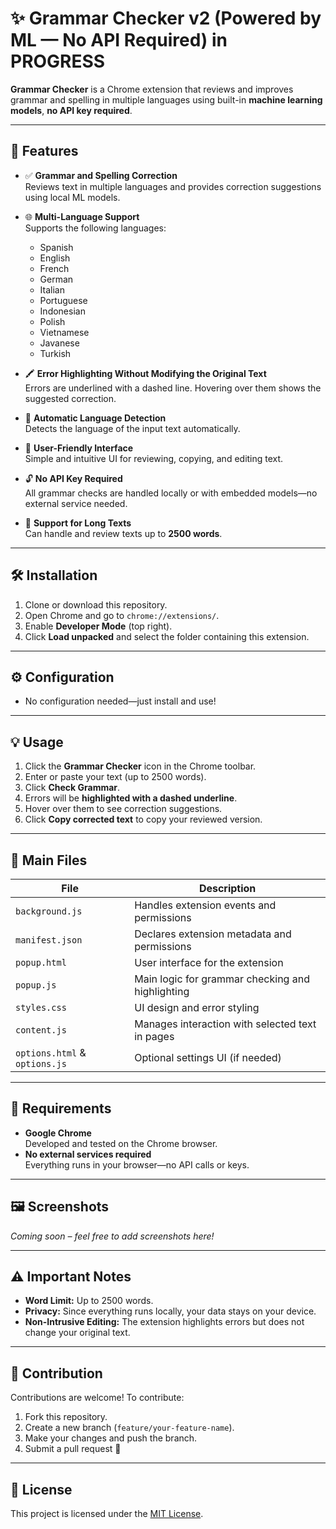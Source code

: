 # ✨ Grammar Checker v2 (Powered by ML — No API Required) in PROGRESS

**Grammar Checker** is a Chrome extension that reviews and improves grammar and spelling in multiple languages using built-in **machine learning models**, **no API key required**.

---

## 🚀 Features

- ✅ **Grammar and Spelling Correction**  
  Reviews text in multiple languages and provides correction suggestions using local ML models.

- 🌐 **Multi-Language Support**  
  Supports the following languages:
  - Spanish
  - English
  - French
  - German
  - Italian
  - Portuguese
  - Indonesian
  - Polish
  - Vietnamese
  - Javanese
  - Turkish

- 🖍️ **Error Highlighting Without Modifying the Original Text**  
  Errors are underlined with a dashed line. Hovering over them shows the suggested correction.

- 🧠 **Automatic Language Detection**  
  Detects the language of the input text automatically.

- 🧩 **User-Friendly Interface**  
  Simple and intuitive UI for reviewing, copying, and editing text.

- 🔓 **No API Key Required**  
  All grammar checks are handled locally or with embedded models—no external service needed.

- 📜 **Support for Long Texts**  
  Can handle and review texts up to **2500 words**.

---

## 🛠 Installation

1. Clone or download this repository.
2. Open Chrome and go to `chrome://extensions/`.
3. Enable **Developer Mode** (top right).
4. Click **Load unpacked** and select the folder containing this extension.

---

## ⚙️ Configuration

- No configuration needed—just install and use!

---

## 💡 Usage

1. Click the **Grammar Checker** icon in the Chrome toolbar.
2. Enter or paste your text (up to 2500 words).
3. Click **Check Grammar**.
4. Errors will be **highlighted with a dashed underline**.
5. Hover over them to see correction suggestions.
6. Click **Copy corrected text** to copy your reviewed version.

---

## 📁 Main Files

| File            | Description |
|-----------------|-------------|
| `background.js` | Handles extension events and permissions |
| `manifest.json` | Declares extension metadata and permissions |
| `popup.html`    | User interface for the extension |
| `popup.js`      | Main logic for grammar checking and highlighting |
| `styles.css`    | UI design and error styling |
| `content.js`    | Manages interaction with selected text in pages |
| `options.html` & `options.js` | Optional settings UI (if needed) |

---

## 📌 Requirements

- **Google Chrome**  
  Developed and tested on the Chrome browser.
- **No external services required**  
  Everything runs in your browser—no API calls or keys.

---

## 🖼️ Screenshots

*Coming soon – feel free to add screenshots here!*

---

## ⚠️ Important Notes

- **Word Limit:** Up to 2500 words.
- **Privacy:** Since everything runs locally, your data stays on your device.
- **Non-Intrusive Editing:** The extension highlights errors but does not change your original text.

---

## 🤝 Contribution

Contributions are welcome! To contribute:

1. Fork this repository.
2. Create a new branch (`feature/your-feature-name`).
3. Make your changes and push the branch.
4. Submit a pull request 🚀

---

## 📄 License

This project is licensed under the [MIT License](LICENSE).
